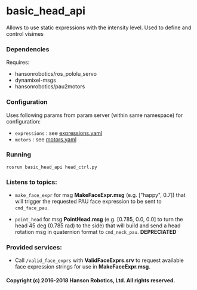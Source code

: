 # basic_head_api
Allows to use static expressions with the intensity level. Used to define and control visimes

### Dependencies
Requires: 
+ hansonrobotics/ros_pololu_servo
+ dynamixel-msgs
+ hansonrobotics/pau2motors

### Configuration
Uses following params from param server (within same namespace) for configuration:
+ `expressions` : see [expressions.yaml](https://github.com/hansonrobotics/robots_config/blob/master/han/expressions.yaml)
+ `motors` : see [motors.yaml](https://github.com/hansonrobotics/robots_config/blob/master/han/motors.yaml)

### Running
   `rosrun basic_head_api head_ctrl.py`

### Listens to topics:
+ `make_face_expr` for msg **MakeFaceExpr.msg** (e.g. ["happy", 0.7])
   that will trigger the requested PAU face expression to be sent to
   `cmd_face_pau`.

+ `point_head` for msg **PointHead.msg** (e.g. [0.785, 0.0, 0.0] to
   turn the head 45 deg (0.785 rad) to the side) that will build and
   send a head rotation msg in quaternion format to `cmd_neck_pau`. **DEPRECIATED**

### Provided services:
+ Call `/valid_face_exprs` with **ValidFaceExprs.srv** to request
  available face expression strings for use in **MakeFaceExpr.msg**.


#### Copyright (c) 2016-2018 Hanson Robotics, Ltd. All rights reserved.
